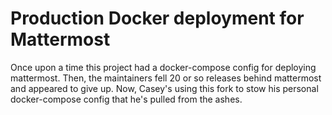 # Production Docker deployment for Mattermost
Once upon a time this project had a docker-compose config for deploying mattermost.
Then, the maintainers fell 20 or so releases behind mattermost and appeared to give up.
Now, Casey's using this fork to stow his personal docker-compose config that he's pulled from the ashes.